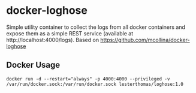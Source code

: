 # docker-loghose

Simple utility container to collect the logs from all docker containers and expose them as a simple REST service (available at http://localhost:4000/logs). Based on  https://github.com/mcollina/docker-loghose


## Docker Usage

```
docker run -d --restart="always" -p 4000:4000 --privileged -v /var/run/docker.sock:/var/run/docker.sock lesterthomas/loghose:1.0
```




